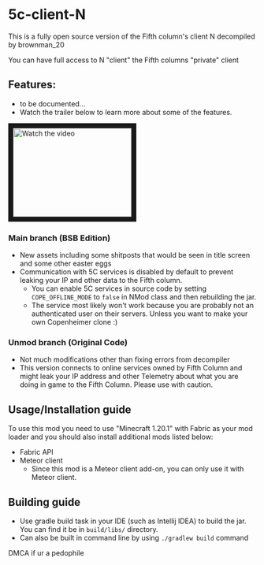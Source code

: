 # 5c-client-N

This is a fully open source version of the Fifth column's client N decompiled by brownman_20

You can have full access to N "client" the Fifth columns "private" client

## Features:
- to be documented...
- Watch the trailer below to learn more about some of the features.

<a href="http://www.youtube.com/watch?feature=player_embedded&v=ulsjZUSky_I" target="_blank"> <img src="http://img.youtube.com/vi/ulsjZUSky_I/mqdefault.jpg" alt="Watch the video" width="240" height="180" border="10" /></a>

### Main branch (BSB Edition)
- New assets including some shitposts that would be seen in title screen and some other easter eggs
- Communication with 5C services is disabled by default to prevent leaking your IP and other data to the Fifth column.
    - You can enable 5C services in source code by setting `COPE_OFFLINE_MODE` to `false` in NMod class and then rebuilding the jar.
    - The service most likely won't work because you are probably not an authenticated user on their servers. Unless you want to make your own Copenheimer clone :)

### Unmod branch (Original Code)
- Not much modifications other than fixing errors from decompiler
- This version connects to online services owned by Fifth Column and might leak your IP address and other Telemetry about what you are doing in game to the Fifth Column. Please use with caution.

## Usage/Installation guide
To use this mod you need to use "Minecraft 1.20.1" with Fabric as your mod loader and you should also install additional mods listed below:
- Fabric API
- Meteor client
  - Since this mod is a Meteor client add-on, you can only use it with Meteor client.

## Building guide
- Use gradle build task in your IDE (such as Intellij IDEA) to build the jar. You can find it be in `build/libs/` directory.
- Can also be built in command line by using `./gradlew build` command

DMCA if ur a pedophile